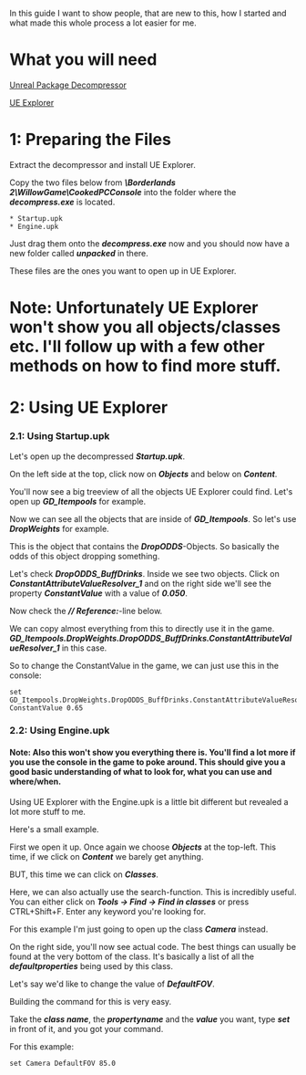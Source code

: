 In this guide I want to show people, that are new to this, how I started and what made this whole process a lot easier for me.

# What you will need

[Unreal Package Decompressor](http://www.gildor.org/downloads)

[UE Explorer](http://eliotvu.com/portfolio/view/21/ue-explorer)


# 1: Preparing the Files

Extract the decompressor and install UE Explorer.

Copy the two files below from ***\Borderlands 2\WillowGame\CookedPCConsole*** into the folder where the ***decompress.exe*** is located.

	* Startup.upk
	* Engine.upk

Just drag them onto the ***decompress.exe*** now and you should now have a new folder called ***unpacked*** in there.

These files are the ones you want to open up in UE Explorer.

# Note: Unfortunately UE Explorer won't show you all objects/classes etc. I'll follow up with a few other methods on how to find more stuff.

# 2: Using UE Explorer
### 2.1: Using Startup.upk

Let's open up the decompressed ***Startup.upk***.

On the left side at the top, click now on ***Objects*** and below on ***Content***.

You'll now see a big treeview of all the objects UE Explorer could find. Let's open up
***GD_Itempools*** for example.

Now we can see all the objects that are inside of ***GD_Itempools***.
So let's use ***DropWeights*** for example.

This is the object that contains the ***DropODDS***-Objects. So basically the odds of this object dropping something.

Let's check ***DropODDS_BuffDrinks***. Inside we see two objects. Click on ***ConstantAttributeValueResolver_1*** and on the right side we'll see the property ***ConstantValue*** with a value of ***0.050***.

Now check the ***// Reference:***-line below.

We can copy almost everything from this to directly use it in the game.
***GD_Itempools.DropWeights.DropODDS_BuffDrinks.ConstantAttributeValueResolver_1*** in this case.

So to change the ConstantValue in the game, we can just use this in the console:

```
set GD_Itempools.DropWeights.DropODDS_BuffDrinks.ConstantAttributeValueResolver_1 ConstantValue 0.65
```

### 2.2: Using Engine.upk
#### Note: Also this won't show you everything there is. You'll find a lot more if you use the console in the game to poke around. This should give you a good basic understanding of what to look for, what you can use and where/when.

Using UE Explorer with the Engine.upk is a little bit different but revealed a lot more stuff to me.

Here's a small example.

First we open it up. Once again we choose ***Objects*** at the top-left.
This time, if we click on ***Content*** we barely get anything.

BUT, this time we can click on ***Classes***.

Here, we can also actually use the search-function. This is incredibly useful.
You can either click on ***Tools -> Find -> Find in classes*** or press CTRL+Shift+F. Enter any keyword you're looking for.

For this example I'm just going to open up the class ***Camera*** instead.

On the right side, you'll now see actual code.
The best things can usually be found at the very bottom of the class. It's basically a list of all the ***defaultproperties*** being used by this class.

Let's say we'd like to change the value of ***DefaultFOV***.

Building the command for this is very easy.

Take the ***class name***, the ***propertyname*** and the ***value*** you want, type ***set*** in front of it, and you got your command.

For this example:

```set Camera DefaultFOV 85.0```
